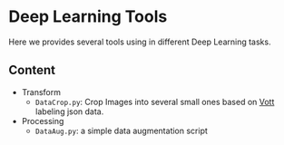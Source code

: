 # Deep Learning Tools



Here we provides several tools using in different Deep Learning tasks.



## Content



* Transform
    * `DataCrop.py`: Crop Images into several small ones based on [Vott](https://github.com/Microsoft/VoTT) labeling json data.
* Processing
    * `DataAug.py`: a simple data augmentation script

